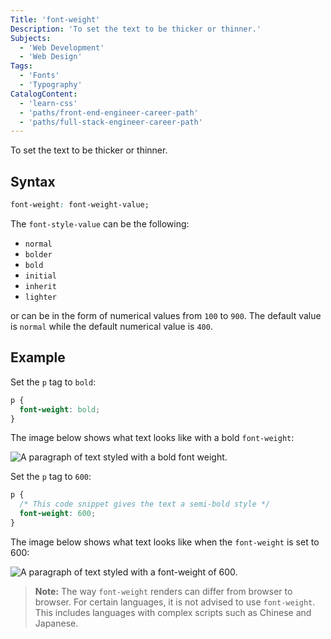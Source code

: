 ```yaml
---
Title: 'font-weight'
Description: 'To set the text to be thicker or thinner.'
Subjects:
  - 'Web Development'
  - 'Web Design'
Tags:
  - 'Fonts'
  - 'Typography'
CatalogContent:
  - 'learn-css'
  - 'paths/front-end-engineer-career-path'
  - 'paths/full-stack-engineer-career-path'
---
```


To set the text to be thicker or thinner.

## Syntax

```css
font-weight: font-weight-value;
```

The `font-style-value` can be the following:

- `normal`
- `bolder`
- `bold`
- `initial`
- `inherit`
- `lighter`

or can be in the form of numerical values from `100` to `900`. The default value is `normal` while the default numerical value is `400`.

## Example

Set the `p` tag to `bold`:

```css
p {
  font-weight: bold;
}
```

The image below shows what text looks like with a bold `font-weight`:

![A paragraph of text styled with a bold font weight.](https://raw.githubusercontent.com/Codecademy/docs/main/media/css-font-weight-bold.png)

Set the `p` tag to `600`:

```css
p {
  /* This code snippet gives the text a semi-bold style */
  font-weight: 600;
}
```

The image below shows what text looks like when the `font-weight` is set to 600:

![A paragraph of text styled with a font-weight of 600.](https://raw.githubusercontent.com/Codecademy/docs/main/media/css-font-weight-600.png)

> **Note:** The way `font-weight` renders can differ from browser to browser. For certain languages, it is not advised to use `font-weight`. This includes languages with complex scripts such as Chinese and Japanese.
